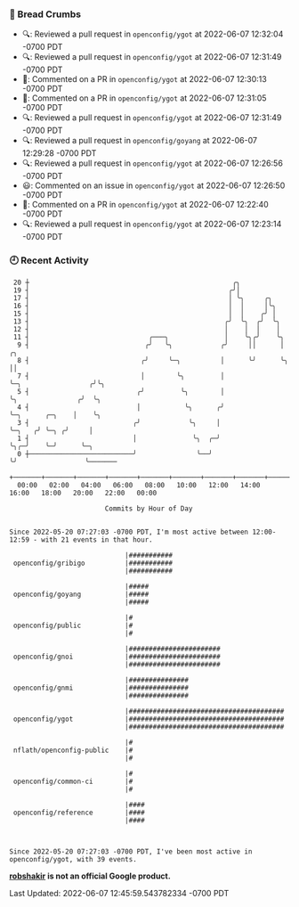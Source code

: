 ### 🍞 Bread Crumbs

 * 🔍: Reviewed a pull request in  `openconfig/ygot` at 2022-06-07 12:32:04 -0700 PDT
 * 🔍: Reviewed a pull request in  `openconfig/ygot` at 2022-06-07 12:31:49 -0700 PDT
 * 💬: Commented on a PR in  `openconfig/ygot` at 2022-06-07 12:30:13 -0700 PDT
 * 💬: Commented on a PR in  `openconfig/ygot` at 2022-06-07 12:31:05 -0700 PDT
 * 🔍: Reviewed a pull request in  `openconfig/ygot` at 2022-06-07 12:31:49 -0700 PDT
 * 🔍: Reviewed a pull request in  `openconfig/goyang` at 2022-06-07 12:29:28 -0700 PDT
 * 🔍: Reviewed a pull request in  `openconfig/ygot` at 2022-06-07 12:26:56 -0700 PDT
 * 😃: Commented on an issue in `openconfig/ygot` at 2022-06-07 12:26:50 -0700 PDT
 * 💬: Commented on a PR in  `openconfig/ygot` at 2022-06-07 12:22:40 -0700 PDT
 * 🔍: Reviewed a pull request in  `openconfig/ygot` at 2022-06-07 12:23:14 -0700 PDT

### 🕘 Recent Activity
```
 20 ┼                                                   ╭╮
 19 ┤                                                  ╭╯│
 17 ┤                                                  │ ╰╮     ╭╮
 16 ┤                                                  │  │     │╰╮
 15 ┤                                                  │  │    ╭╯ │
 13 ┤                                                 ╭╯  ╰╮  ╭╯  ╰╮
 12 ┤                                                 │    │  │    │
 11 ┤                              ╭───╮              │    ╰╮╭╯    ╰╮
  9 ┤                             ╭╯   ╰╮            ╭╯     ││      │                     ╭╮
  8 ┤                            ╭╯     ╰─╮          │      ╰╯      ╰╮                    ││
  7 ┤                            │        ╰╮         │               ╰─╮                 ╭╯╰╮
  5 ┤                           ╭╯         ╰╮        │                 ╰╮               ╭╯  ╰╮
  4 ┤                           │           ╰╮      ╭╯                  ╰─╮      ╭─╮    │    ╰╮
  3 ┤                          ╭╯            ╰╮     │                     ╰─╮   ╭╯ ╰─╮ ╭╯     │
  1 ┤                          │              ╰╮  ╭─╯                       ╰╮╭─╯    ╰─╯      ╰─╮
  0 ┼──────────────────────────╯               ╰──╯                          ╰╯                 ╰───────
    +───────+───────+───────+───────+───────+───────+───────+───────+───────+───────+───────+───────+────
  00:00   02:00   04:00   06:00   08:00   10:00   12:00   14:00   16:00   18:00   20:00   22:00   00:00   

						Commits by Hour of Day


Since 2022-05-20 07:27:03 -0700 PDT, I'm most active between 12:00-12:59 - with 21 events in that hour.

```



```
                             |###########
 openconfig/gribigo          |###########
                             |###########

                             |#####
 openconfig/goyang           |#####
                             |#####

                             |#
 openconfig/public           |#
                             |#

                             |#######################
 openconfig/gnoi             |#######################
                             |#######################

                             |###############
 openconfig/gnmi             |###############
                             |###############

                             |#######################################
 openconfig/ygot             |#######################################
                             |#######################################

                             |#
 nflath/openconfig-public    |#
                             |#

                             |#
 openconfig/common-ci        |#
                             |#

                             |####
 openconfig/reference        |####
                             |####



Since 2022-05-20 07:27:03 -0700 PDT, I've been most active in openconfig/ygot, with 39 events.

```
**[robshakir](mailto:robjs@google.com) is not an official Google product.**  


Last Updated: 2022-06-07 12:45:59.543782334 -0700 PDT
